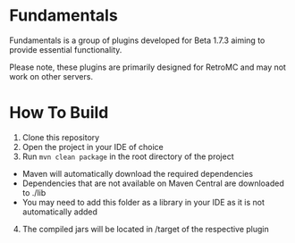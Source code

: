 # Fundamentals
Fundamentals is a group of plugins developed for Beta 1.7.3 aiming to provide essential functionality. 

Please note, these plugins are primarily designed for RetroMC and may not work on other servers.

# How To Build
1. Clone this repository
2. Open the project in your IDE of choice
3. Run `mvn clean package` in the root directory of the project
-  Maven will automatically download the required dependencies 
-  Dependencies that are not available on Maven Central are downloaded to ./lib
-  You may need to add this folder as a library in your IDE as it is not automatically added
4. The compiled jars will be located in /target of the respective plugin